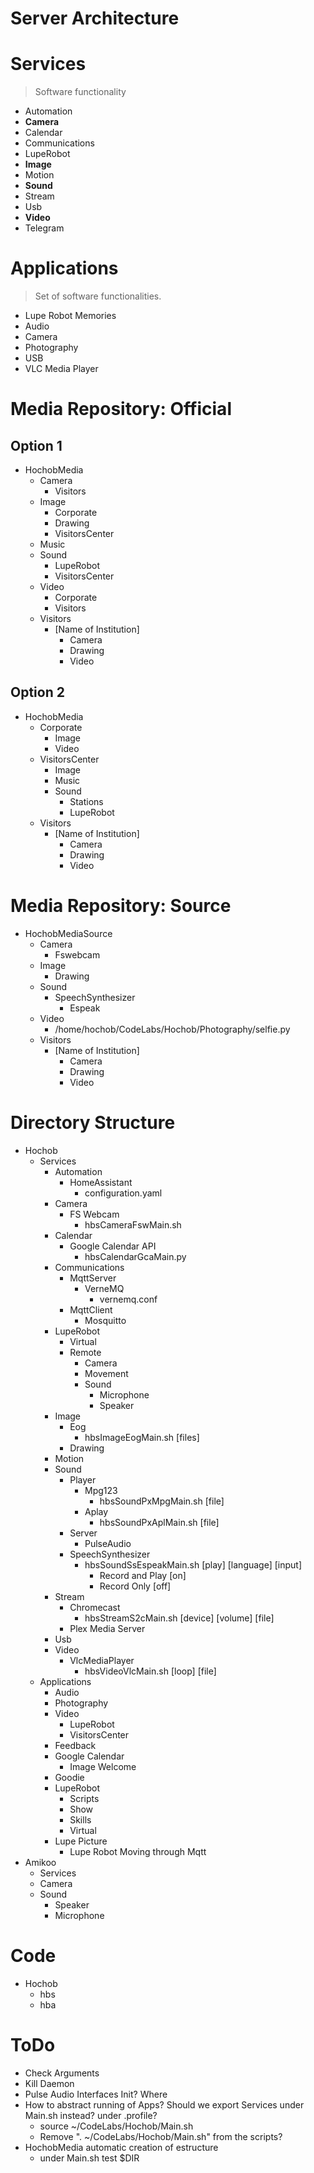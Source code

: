 # Server Architecture

# Services

> Software functionality

- Automation
- __Camera__
- Calendar
- Communications
- LupeRobot
- __Image__
- Motion
- __Sound__
- Stream
- Usb
- __Video__
- Telegram

# Applications

> Set of software functionalities.

- Lupe Robot Memories
- Audio
- Camera
- Photography
- USB
- VLC Media Player

# Media Repository: Official

## Option 1

- HochobMedia
  - Camera
    - Visitors
  - Image
    - Corporate
    - Drawing
    - VisitorsCenter
  - Music
  - Sound
    - LupeRobot
    - VisitorsCenter
  - Video
    - Corporate
    - Visitors
  - Visitors
    - [Name of Institution]
      - Camera
      - Drawing
      - Video

## Option 2

- HochobMedia
  - Corporate
    - Image
    - Video
  - VisitorsCenter
    - Image
    - Music
    - Sound
      - Stations
      - LupeRobot
  - Visitors
    - [Name of Institution]
      - Camera
      - Drawing
      - Video

# Media Repository: Source

- HochobMediaSource
  - Camera
    - Fswebcam
  - Image
    - Drawing
  - Sound
    - SpeechSynthesizer
      - Espeak
  - Video
    - /home/hochob/CodeLabs/Hochob/Photography/selfie.py
  - Visitors
    - [Name of Institution]
      - Camera
      - Drawing
      - Video

# Directory Structure

- Hochob
  - Services
    - Automation
      - HomeAssistant
        - configuration.yaml
    - Camera
      - FS Webcam
        - hbsCameraFswMain.sh
    - Calendar
      - Google Calendar API
        - hbsCalendarGcaMain.py
    - Communications
      - MqttServer
        - VerneMQ
          - vernemq.conf
      - MqttClient
        - Mosquitto
    - LupeRobot
      - Virtual
      - Remote
        - Camera
        - Movement
        - Sound
          - Microphone
          - Speaker
    - Image
      - Eog
        - hbsImageEogMain.sh [files]
      - Drawing
    - Motion
    - Sound
      - Player
        - Mpg123
          - hbsSoundPxMpgMain.sh [file]
        - Aplay
          - hbsSoundPxAplMain.sh [file]
      - Server
        - PulseAudio
      - SpeechSynthesizer
        - hbsSoundSsEspeakMain.sh [play] [language] [input]
          - Record and Play [on]
          - Record Only [off]
    - Stream
      - Chromecast
        - hbsStreamS2cMain.sh [device] [volume] [file]
      - Plex Media Server
    - Usb
    - Video
      - VlcMediaPlayer
        - hbsVideoVlcMain.sh [loop] [file]
  - Applications
    - Audio
    - Photography
    - Video
      - LupeRobot
      - VisitorsCenter
    - Feedback
    - Google Calendar
      - Image Welcome
    - Goodie
    - LupeRobot
      - Scripts
      - Show
      - Skills
      - Virtual
    - Lupe Picture 
      - Lupe Robot Moving through Mqtt
- Amikoo
  - Services
  - Camera
  - Sound
    - Speaker
    - Microphone
  
# Code 

- Hochob
  - hbs
  - hba

# ToDo

- Check Arguments
- Kill Daemon
- Pulse Audio Interfaces Init? Where
- How to abstract running of Apps? Should we export Services under Main.sh instead? under .profile?
  - source ~/CodeLabs/Hochob/Main.sh
  - Remove ". ~/CodeLabs/Hochob/Main.sh" from the scripts?
- HochobMedia automatic creation of estructure
  - under Main.sh test $DIR